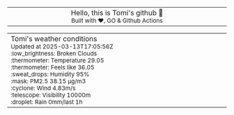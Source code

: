 
<div align="center">
<table>
<tbody>
<td align="center">
<img width="2000" height="0"><br>
Hello, this is Tomi's github 👋<br>
<sup>Built with ❤️, GO & Github Actions</sup><br>
<img width="2000" height="0">
</td>
</tbody>
</table>
</div>
<table>
<tbody>
<td align="left">
<img width="2000" height="0"><br>
Tomi's weather conditions<br>
<sup>Updated at 2025-03-13T17:05:56Z</sup><br>
<sup>:low_brightness: Broken Clouds</sup><br>
<sup>:thermometer: Temperature 29.05 </sup><br>
<sup>:thermometer: Feels like 36.05</sup><br>
<sup>:sweat_drops: Humidity 95%</sup><br>
<sup>:mask: PM2.5 38.15 μg/m3</sup><br>
<sup>:cyclone: Wind 4.83m/s </sup><br>
<sup>:telescope: Visibility 10000m </sup><br>
<sup>:droplet: Rain 0mm/last 1h </sup><br>
<img width="2000" height="0">
</td>
<td align="left">
<img width="2000" height="0"><br>
<br>
<img width="2000" height="0">
</td>
</tbody>
</table>
</div>
    